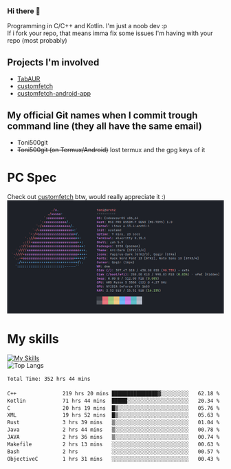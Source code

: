 ### Hi there 👋

Programming in C/C++ and Kotlin. I'm just a noob dev :p\
If i fork your repo, that means imma fix some issues I'm having with your repo (most probably)

## Projects I'm involved
 - [TabAUR](https://github.com/BurntRanch/TabAUR)
 - [customfetch](https://github.com/Toni500github/customfetch)
 - [customfetch-android-app](https://github.com/Toni500github/customfetch-android-app)

## My official Git names when I commit trough command line (they all have the same email)
* Toni500git
* ~~Toni500git (on Termux/Android)~~ lost termux and the gpg keys of it

# PC Spec
Check out [customfetch](https://github.com/Toni500github/customfetch) btw, would really appreciate it :)
![screenshot.png](https://github.com/Toni500github/customfetch/raw/main/screenshot.png)

# My skills
[![My Skills](https://skillicons.dev/icons?i=cpp,bash,kotlin,androidstudio,arch,linux&theme=light)](https://skillicons.dev)\
![Top Langs](https://github-readme-stats.vercel.app/api/top-langs/?username=Toni500github&layout=compact)

<!--START_SECTION:waka-->

```txt
Total Time: 352 hrs 44 mins

C++               219 hrs 20 mins ███████████████▓░░░░░░░░░   62.18 %
Kotlin            71 hrs 44 mins  █████░░░░░░░░░░░░░░░░░░░░   20.34 %
C                 20 hrs 19 mins  █▒░░░░░░░░░░░░░░░░░░░░░░░   05.76 %
XML               19 hrs 52 mins  █▒░░░░░░░░░░░░░░░░░░░░░░░   05.63 %
Rust              3 hrs 39 mins   ▒░░░░░░░░░░░░░░░░░░░░░░░░   01.04 %
Java              2 hrs 44 mins   ▒░░░░░░░░░░░░░░░░░░░░░░░░   00.78 %
JAVA              2 hrs 36 mins   ▒░░░░░░░░░░░░░░░░░░░░░░░░   00.74 %
Makefile          2 hrs 13 mins   ░░░░░░░░░░░░░░░░░░░░░░░░░   00.63 %
Bash              2 hrs           ░░░░░░░░░░░░░░░░░░░░░░░░░   00.57 %
ObjectiveC        1 hrs 31 mins   ░░░░░░░░░░░░░░░░░░░░░░░░░   00.43 %
```

<!--END_SECTION:waka-->
